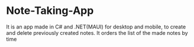 # Note-Taking-App
It is an app made in C# and .NET(MAUI) for desktop and mobile, to create and delete previously created notes. It orders the list of the made notes by time
